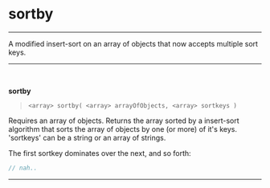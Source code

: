 # sortby
___

A modified insert-sort on an array of objects that now accepts multiple sort keys.
___
<br/>

**sortby**
> `<array> sortby( <array> arrayOfObjects, <array> sortkeys )`

Requires an array of objects.
Returns the array sorted by a insert-sort algorithm that sorts the array of objects by one (or more) of it's keys.
'sortkeys' can be a string or an array of strings.

The first sortkey dominates over the next, and so forth:
```javascript
// nah..
```
___
